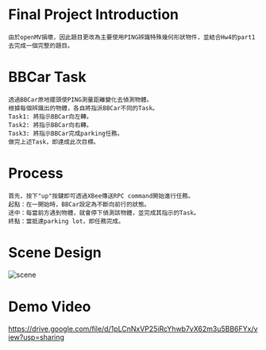 # Final Project Introduction
  
    由於openMV損壞，因此題目更改為主要使用PING辨識特殊幾何形狀物件，並結合Hw4的part1去完成一個完整的題目。
  
# BBCar Task

    透過BBCar原地擺頭使PING測量距離變化去偵測物體。
    根據每個辨識出的物體，各自將指派BBCar不同的Task。
    Task1: 將指示BBCar向左轉。
    Task2: 將指示BBCar向右轉。
    Task3: 將指示BBCar完成parking任務。
    做完上述Task，即達成此次目標。
  
# Process

    首先，按下"up"按鍵即可透過XBee傳送RPC command開始進行任務。
    起點：在一開始時，BBCar設定為不斷向前行的狀態。
    途中：每當前方遇到物體，就會停下偵測該物體，並完成其指示的Task。
    終點：當抵達parking lot，即任務完成。
    
# Scene Design
![scene](https://user-images.githubusercontent.com/59250738/122865201-8e205b00-d358-11eb-9527-78f0e67ad136.jpg)

# Demo Video

https://drive.google.com/file/d/1pLCnNxVP25iRcYhwb7vX62m3u5BB6FYx/view?usp=sharing


  
  
  
